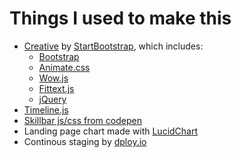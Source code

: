 # Things I used to make this

* [Creative](https://github.com/IronSummitMedia/startbootstrap-creative) by [StartBootstrap](http://startbootstrap.com/), which includes:
	* [Bootstrap](http://getbootstrap.com/)
	* [Animate.css](http://daneden.github.io/animate.css/)
	* [Wow.js](http://mynameismatthieu.com/WOW/)
	* [Fittext.js](http://fittextjs.com/)
	* [jQuery](https://jquery.com/)
* [Timeline.js](http://timeline.knightlab.com/)
* [Skillbar js/css from codepen](http://codepen.io/ugross/pen/zAitb)
* Landing page chart made with [LucidChart](https://www.lucidchart.com)
* Continous staging by [dploy.io](http://dploy.io/)
